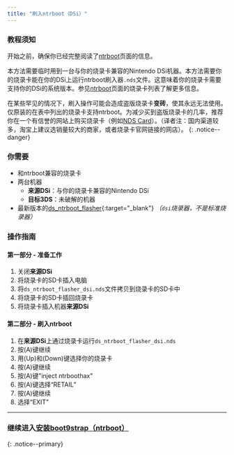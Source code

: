 ```yaml
---
title: "刷入ntrboot（DSi）"
---
```


### 教程须知

开始之前，确保你已经完整阅读了[ntrboot](ntrboot)页面的信息。

本方法需要临时用到一台与你的烧录卡兼容的Nintendo DSi机器。本方法需要你的烧录卡能在你的DSi上运行ntrboot刷入器`.nds`文件。这意味着你的烧录卡需要支持你的DSi的系统版本。参见[ntrboot](ntrboot)页面的烧录卡列表了解更多信息。

在某些罕见的情况下，刷入操作可能会造成盗版烧录卡**变砖**，使其永远无法使用。仅原装的在表中列出的烧录卡支持ntrboot。为减少买到盗版烧录卡的几率，推荐你在一个有信誉的网站上购买烧录卡（例如[NDS Card](http://www.nds-card.com/)）。（译者注：国内渠道较多，淘宝上建议选销量较大的商家，或者烧录卡官网链接的网店）。
{: .notice--danger}

### 你需要

* 和ntrboot兼容的烧录卡
* 两台机器
  + **来源DSi**：与你的烧录卡兼容的Nintendo DSi
  + **目标3DS**：未破解的机器
* 最新版本的[ds_ntrboot_flasher](https://github.com/ntrteam/ds_ntrboot_flasher/releases/latest){:target="_blank"} *（`dsi`烧录器，不是标准烧录器）*

### 操作指南

#### 第一部分 - 准备工作

1. 关闭**来源DSi**
1. 将烧录卡的SD卡插入电脑
1. 将`ds_ntrboot_flasher_dsi.nds`文件拷贝到烧录卡的SD卡中
1. 将烧录卡的SD卡插回烧录卡
1. 将烧录卡插入机器**来源DSi**

#### 第二部分 - 刷入ntrboot

1. 在**来源DSi**上通过烧录卡运行`ds_ntrboot_flasher_dsi.nds`
1. 按(A)键继续
1. 用(Up)和(Down)键选择你的烧录卡
1. 按(A)键继续
1. 按(A)键"inject ntrboothax"
1. 按(A)键选择“RETAIL”
1. 按(A)键继续
1. 选择“EXIT”

___

### 继续进入[安装boot9strap（ntrboot）](installing-boot9strap-(ntrboot))
{: .notice--primary}
